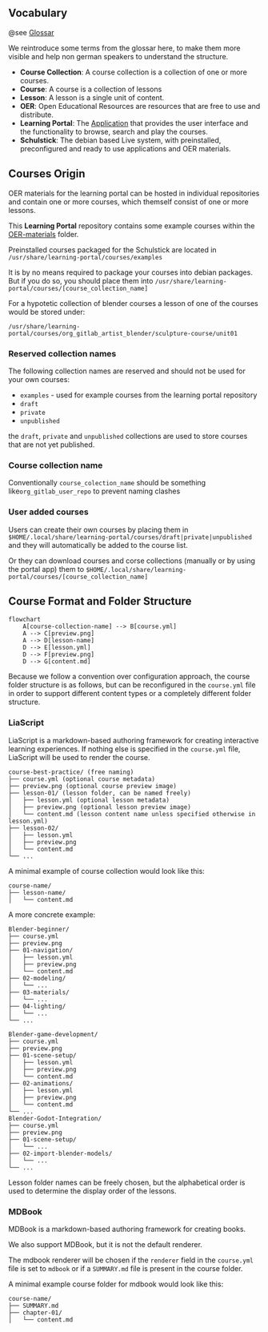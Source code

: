 ## Vocabulary

@see [Glossar](../80_Glossar/glossar.md)

We reintroduce some terms from the glossar here, to make them more visible and help non german speakers to understand the structure.

- **Course Collection**: A course collection is a collection of one or more courses.
- **Course**: A course is a collection of lessons
- **Lesson**: A lesson is a single unit of content.
- **OER**: Open Educational Resources are resources that are free to use and distribute.
- **Learning Portal**: The [Application](https://github.com/fsfw-dresden/learning-portal) that provides the user interface and the functionality to browse, search and play the courses.
- **Schulstick**: The debian based Live system, with preinstalled, preconfigured and ready to use applications and OER materials.

## Courses Origin

OER materials for the learning portal can be hosted in individual repositories and contain
one or more courses, which themself consist of one or more lessons.

This **Learning Portal** repository contains some example courses within the [OER-materials](https://github.com/fsfw-dresden/learning-portal/tree/main/OER-materials) folder.

Preinstalled courses packaged for the Schulstick are located in `/usr/share/learning-portal/courses/examples`

It is by no means required to package your courses into debian packages. But if you do so, you should place them into `/usr/share/learning-portal/courses/[course_collection_name]`

For a hypotetic collection of blender courses a lesson of one of the courses would be stored under:

`/usr/share/learning-portal/courses/org_gitlab_artist_blender/sculpture-course/unit01`

### Reserved collection names

The following collection names are reserved and should not be used for your own courses:

- `examples` - used for example courses from the learning portal repository
- `draft` 
- `private`
- `unpublished`

the `draft`, `private` and `unpublished` collections are used to store courses that are not yet published.

### Course collection name

Conventionally `course_colection_name` should be something like`org_gitlab_user_repo` to prevent naming clashes

### User added courses

Users can create their own courses by placing them in `$HOME/.local/share/learning-portal/courses/draft|private|unpublished` and they will automatically be added to the course list.

Or they can download courses and corse collections (manually or by using the portal app) them to `$HOME/.local/share/learning-portal/courses/[course_collection_name]`

## Course Format and Folder Structure



```mermaid
flowchart
    A[course-collection-name] --> B[course.yml]
    A --> C[preview.png]
    A --> D[lesson-name]
    D --> E[lesson.yml]
    D --> F[preview.png]
    D --> G[content.md]
```

Because we follow a convention over configuration approach, the course folder structure is as follows, but can be reconfigured in the `course.yml` file in order to support different content types or a completely different folder structure.

### LiaScript

LiaScript is a markdown-based authoring framework for creating interactive learning experiences. If nothing else is specified in the `course.yml` file, LiaScript will be used to render the course.

```
course-best-practice/ (free naming)
├── course.yml (optional course metadata)
├── preview.png (optional course preview image)
├── lesson-01/ (lesson folder, can be named freely)
│   ├── lesson.yml (optional lesson metadata)
│   ├── preview.png (optional lesson preview image)
│   └── content.md (lesson content name unless specified otherwise in lesson.yml)
├── lesson-02/
│   ├── lesson.yml 
│   ├── preview.png 
│   └── content.md 
└── ...
```

A minimal example of course collection would look like this:

```
course-name/
├── lesson-name/
│   └── content.md
```

A more concrete example:

``` 
Blender-beginner/ 
├── course.yml 
├── preview.png 
├── 01-navigation/ 
│   ├── lesson.yml 
│   ├── preview.png 
│   └── content.md 
├── 02-modeling/
│   └── ...
├── 03-materials/
│   └── ...
├── 04-lighting/
│   └── ... 
└── ...

Blender-game-development/
├── course.yml 
├── preview.png 
├── 01-scene-setup/
│   ├── lesson.yml 
│   ├── preview.png 
│   └── content.md
├── 02-animations/
│   ├── lesson.yml 
│   ├── preview.png 
│   └── content.md
└── ...
Blender-Godot-Integration/
├── course.yml 
├── preview.png 
├── 01-scene-setup/
│   └── ...
├── 02-import-blender-models/
│   └── ...
└── ...
```

Lesson folder names can be freely chosen, but the alphabetical order is used to determine the display order of the lessons.

### MDBook

MDBook is a markdown-based authoring framework for creating books.

We also support MDBook, but it is not the default renderer.

The mdbook renderer will be chosen if the `renderer` field in the `course.yml` file is set to `mdbook` or if a `SUMMARY.md` file is present in the course folder.

A minimal example course folder for mdbook would look like this:

```
course-name/
├── SUMMARY.md
├── chapter-01/
│   └── content.md
```
